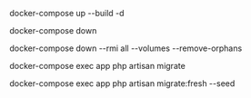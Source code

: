 docker-compose up --build -d

docker-compose down

docker-compose down --rmi all --volumes --remove-orphans

docker-compose exec app php artisan migrate

docker-compose exec app php artisan migrate:fresh --seed
